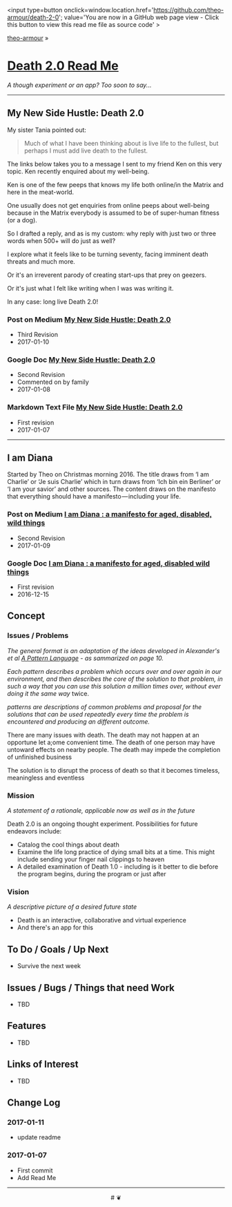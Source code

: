 <span style=display:none; >[You are now in a GitHub source code view - click this link to view Read Me file as a web page]
( http://theo-armour.github.io/death-2-0/#README.md "View file as a web page." ) </span>
<input type=button onclick=window.location.href='https://github.com/theo-armour/death-2-0';
value='You are now in a GitHub web page view - Click this button to view this read me file as source code' >

[theo-armour]( https://theo-armour.github.io ) &raquo;

[Death 2.0 Read Me]( https://theo-armour.github.io/death-2-0/index.html#readme.md )
===

_A though experiment or an app? Too soon to say..._

***

## My New Side Hustle: Death 2.0

My sister Tania pointed out:

> Much of what I have been thinking about is live life to the fullest, but perhaps I must add live death to the fullest.

The links below takes you to a message I sent to my friend Ken on this very topic. Ken recently enquired about my well-being.

Ken is one of the few peeps that knows my life both online/in the Matrix and here in the meat-world.

One usually does not get enquiries from online peeps about well-being because in the Matrix everybody is assumed to be of super-human fitness (or a dog).

So I drafted a reply, and as is my custom: why reply with just two or three words when 500+ will do just as well?

I explore what it feels like to be turning seventy, facing imminent death threats and much more.

Or it's an irreverent parody of creating start-ups that prey on geezers.

Or it's just what I felt like writing when I was was writing it.

In any case: long live Death 2.0!

### Post on Medium [My New Side Hustle: Death 2.0]( https://medium.com/@ta/my-new-side-hustle-death-2-0-490449d12e2d#.o5je3hqpd )

* Third Revision
* 2017-01-10


### Google Doc [My New Side Hustle: Death 2.0]( https://docs.google.com/document/d/16iu25gcOMw4DiI-fioG_ugFdFH7VXcABZzyJN_E8WHk )
* Second Revision
* Commented on by family
* 2017-01-08


### Markdown Text File [My New Side Hustle: Death 2.0]( index.html#posts/2017-01-07-my-new-side-hustle-death-2-0.md )

* First revision
* 2017-01-07

***

## I am Diana

Started by Theo on Christmas morning 2016.
The title draws from ‘I am Charlie’ or ‘Je suis Charlie’ which in turn draws from ‘Ich bin ein Berliner’ or ‘I am your savior’ and other sources.
The content draws on the manifesto that everything should have a manifesto — including your life.

### Post on Medium [I am Diana : a manifesto for aged, disabled, wild things]( https://medium.com/@ta/i-am-diana-a-manifesto-for-aged-disabled-wild-things-7844d794e922#.5jhxhy9g1 )

* Second Revision
* 2017-01-09

### Google Doc [I am Diana : a manifesto for aged, disabled wild things]( https://docs.google.com/document/d/18iNUcTPwfJWYvRLBiuvPUsC-79alsS0GYNuh6FCnLZE )

* First revision
* 2016-12-15


## Concept

### Issues / Problems


_The general format is an adaptation of the ideas developed in Alexander's et al [A Pattern Language]( https://books.google.com/books?id=hwAHmktpk5IC&pg=PR10#v=onepage&q&f=false ) - as sammarized on page 10._

_Each pattern describes a problem which occurs over and over again in our environment, and then describes the core of the solution to that problem, in such a way that you can use this solution a million times over, without ever doing it the same way_ twice.

_patterns are descriptions of common problems and proposal for the solutions that can be used repeatedly every time the problem is encountered and producing an different outcome._

There are many issues with death.
The death may not happen at an opportune let a;ome convenient time.
The death of one person may have untoward effects on nearby people.
The death may impede the completion of unfinished business

The solution is to disrupt the process of death so that it becomes timeless, meaningless and eventless


### Mission
_A statement of a rationale, applicable now as well as in the future_

Death 2.0 is an ongoing thought experiment. Possibilities for future endeavors include:

* Catalog the cool things about death
* Examine the life long practice of dying small bits at a time. This might include sending your finger nail clippings to heaven
* A detailed examination of Death 1.0 - including is it better to die before the program begins, during the program or just after


### Vision
_A descriptive picture of a desired future state_

* Death is an interactive, collaborative and virtual experience
* And there's an app for this


## To Do / Goals / Up Next

* Survive the next week


## Issues / Bugs / Things that need Work

* TBD


## Features

* TBD


## Links of Interest

* TBD


## Change Log

### 2017-01-11

* update readme

### 2017-01-07

* First commit
* Add Read Me


***

<center title='Death 1.0 is dead. Long live Death 2.0' >
# <a href=javascript:window.scrollTo(0,0); style=text-decoration:none; > ❦ </a>
</center>
